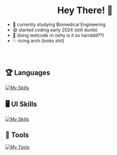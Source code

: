 # <h1 align = center>Hey There! 👋 </h1>






- 👀 currently studying Biomedical Engineering
- 😄 started coding early 2024 (still dumb)
- 🦀 doing leetcode rn (why is it so harrddd??)
- ✨ ricing arch (looks shit)

  

<br></br>


## 🏆 Languages


[![My Skills](https://skillicons.dev/icons?i=py,java,dart,lua,go,cs,c)](https://skillicons.dev)

## 🖥️ UI Skills

[![My Skills](https://skillicons.dev/icons?i=html,css,md,flutter,net)](https://skillicons.dev)





## 🧰 Tools

[![My Tools](https://skillicons.dev/icons?i=obsidian,git,bash,arch,neovim)](https://skillicons.dev)



  

